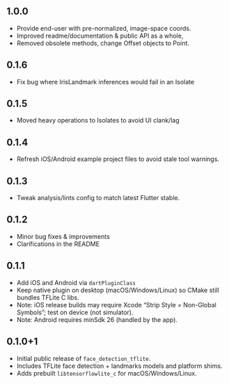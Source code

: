 ## 1.0.0
-  Provide end-user with pre-normalized, image-space coords. 
-  Improved readme/documentation & public API as a whole,
-  Removed obsolete methods, change Offset objects to Point.

## 0.1.6
-  Fix bug where IrisLandmark inferences would fail in an Isolate

## 0.1.5
-  Moved heavy operations to Isolates to avoid UI clank/lag

## 0.1.4
-  Refresh iOS/Android example project files to avoid stale tool warnings.

## 0.1.3
- Tweak analysis/lints config to match latest Flutter stable.

## 0.1.2
- Minor bug fixes & improvements
- Clarifications in the README

## 0.1.1
- Add iOS and Android via `dartPluginClass`
- Keep native plugin on desktop (macOS/Windows/Linux) so CMake still bundles TFLite C libs.
- Note: iOS release builds may require Xcode “Strip Style = Non-Global Symbols”; test on device (not simulator).
- Note: Android requires minSdk 26 (handled by the app).

## 0.1.0+1
- Initial public release of `face_detection_tflite`.
- Includes TFLite face detection + landmarks models and platform shims.
- Adds prebuilt `libtensorflowlite_c` for macOS/Windows/Linux.
